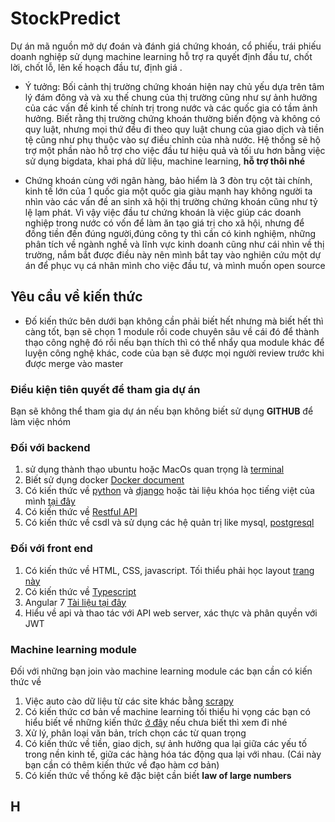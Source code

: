 # StockPredict
Dự án mã nguồn mở dự đoán và đánh giá chứng khoán, cổ phiếu, trái phiếu doanh nghiệp sử dụng machine learning hỗ trợ ra quyết định đầu tư, chốt lời, chốt lỗ, lên kế hoạch đầu tư, định giá .

- Ý tưởng: Bối cảnh thị trường chứng khoán hiện nay chủ yếu dựa trên tâm lý đám đông và và xu thế chung của thị trường cũng như sự ảnh hưởng của các vấn đề kinh tế chính trị trong nước và các quốc gia có tầm ảnh hưởng. Biết rằng thị trường chứng khoán thường biến động và không có quy luật, nhưng mọi thứ đều đi theo quy luật chung của giao dịch và tiền tệ cũng như phụ thuộc vào sự điều chỉnh của nhà nước. Hệ thống sẽ hộ trợ một phần nào hỗ trợ cho việc đầu tư hiệu quả và tối ưu hơn bằng việc sử dụng bigdata, khai phá dữ liệu, machine learning, **hỗ trợ thôi nhé**

- Chứng khoán cùng với ngân hàng, bảo hiểm là 3 đòn trụ cột tài chính, kinh tế lớn của 1 quốc gia một quốc gia giàu mạnh hay không người ta nhìn vào các vấn đề an sinh xã hội thị trường chứng khoán cũng như tỷ lệ lạm phát. Vì vậy việc đầu tư chứng khoán là việc giúp các doanh nghiệp trong nước có vốn để làm ăn tạo giá trị cho xã hội, nhưng để đồng tiền đến đúng người,đúng  công ty thì cần có kinh nghiệm, những phân tích về ngành nghề và lĩnh vực kinh doanh cũng như cái nhìn về thị trường, nắm bắt được điều này nên mình bắt tay vào nghiên cứu một dự án để phục vụ cá nhân mình cho việc đầu tư, và mình muốn open source

## Yêu cầu về kiến thức 
- Đố kiến thức bên dưới bạn không cần phải biết hết nhưng mà biết hết thì càng tốt, bạn sẽ chọn 1 module rồi code chuyên sâu về cái đó để thành thạo công nghệ đó rồi nếu bạn thích thì có thể nhẩy qua module khác để luyện công nghệ khác, code của bạn sẽ được mọi người review trước khi được merge vào master 
### Điều kiện tiên quyết để tham gia dự án 
Bạn sẽ không thể tham gia dự án nếu bạn không biết sử dụng **GITHUB** để làm việc nhóm

### Đối với backend 
1. sử dụng thành thạo ubuntu hoặc MacOs quan trọng là [terminal](https://www.howtogeek.com/412055/37-important-linux-commands-you-should-know/)
2. Biết sử dụng docker [Docker document](https://docs.docker.com/)
3. Có kiến thức về [python](https://python.org) và [django](https://docs.djangoproject.com/en/2.2/) hoặc tài liệu khóa học tiếng việt của mình [tại đây](https://www.youtube.com/playlist?list=PLZEIt444jqpB1j3RD4BrYm9JmNVYuzVNm)
4. Có kiến thức về  [Restful API](https://www.django-rest-framework.org/tutorial/quickstart/)
5. Có kiến thức về  csdl và sử dụng các hệ quản trị like mysql, [postgresql](https://www.postgresql.org/docs/10/index.html)


### Đối với front end 

1. Có kiến thức về HTML, CSS, javascript. Tối thiểu phải học layout [trang này](https://www.w3schools.com/css/tryit.asp?filename=trycss_website_layout_blog)
2. Có kiến thức về  [Typescript](https://www.typescriptlang.org/docs/handbook/basic-types.html)
3. Angular 7 [Tài liệu tại đây](https://angular.io/start)
4. Hiểu về api và thao tác với API web server, xác thực và phân quyền với JWT

### Machine learning module
Đối với những bạn join vào machine learning module các bạn cần có kiến thức về 

1. Việc auto cào dữ liệu từ các site khác bằng [scrapy](https://scrapy.org/)
2. Có kiến thức cơ bản về machine learning tối thiểu hi vọng các bạn có hiểu biết về những kiến thức [ở đây](https://www.youtube.com/playlist?list=PLZEIt444jqpBPoqtW2ARJp9ICnF3c7vJC) nếu chưa biết thì xem đi nhé
3. Xử lý, phân loại văn bản, trích chọn các từ quan trọng 
4. Có kiến thức về tiền, giao dịch, sự ảnh hưởng qua lại giữa các yếu tố  trong nền kinh tế, giữa các hàng hóa tác động qua lại với nhau. (Cái này bạn cần có thêm kiến thức về  đạo hàm cơ bản)
5. Có kiến thức về thống kê đặc biệt cần biết **law of large numbers**

## H

